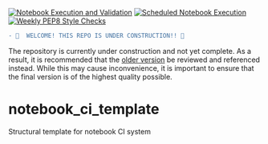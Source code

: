 [![Notebook Execution and Validation](https://github.com/spacetelescope/hst_notebooks/actions/workflows/ci_runner.yml/badge.svg)](https://github.com/spacetelescope/hst_notebooks/actions/workflows/ci_runner.yml)
[![Scheduled Notebook Execution](https://github.com/spacetelescope/hst_notebooks/actions/workflows/ci_nightly.yml/badge.svg)](https://github.com/spacetelescope/hst_notebooks/actions/workflows/ci_nightly.yml)
[![Weekly PEP8 Style Checks](https://github.com/spacetelescope/hst_notebooks/actions/workflows/weekly_pep8_style_check.yml/badge.svg)](https://github.com/spacetelescope/hst_notebooks/actions/workflows/weekly_pep8_style_check.yml)

```diff
- 🔴  WELCOME! THIS REPO IS UNDER CONSTRUCTION!! 🔴
```

The repository is currently under construction and not yet complete. As a result, it is recommended that the [older version](https://github.com/spacetelescope/notebooks) be reviewed and referenced instead. While this may cause inconvenience, it is important to ensure that the final version is of the highest quality possible. 

# notebook_ci_template
Structural template for notebook CI system
